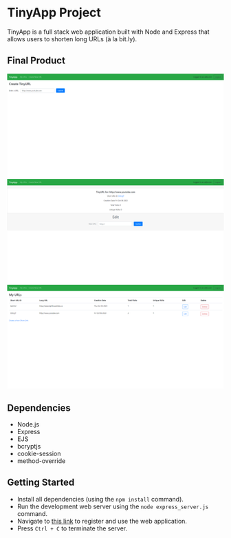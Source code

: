 # TinyApp Project

TinyApp is a full stack web application built with Node and Express that allows users to shorten long URLs (à la bit.ly).

## Final Product

!["Screenshot of Create URL page"](https://github.com/izziej7/tinyapp/blob/main/docs/create-page.png)
!["Screenshot of Edit URL page"](https://github.com/izziej7/tinyapp/blob/main/docs/edit-page.png)
!["Screenshot of URLs page"](https://github.com/izziej7/tinyapp/blob/main/docs/urls-page.png)

## Dependencies

- Node.js
- Express
- EJS
- bcryptjs
- cookie-session
- method-override

## Getting Started

- Install all dependencies (using the `npm install` command).
- Run the development web server using the `node express_server.js` command.
- Navigate to [this link](http://localhost:8080/register) to register and use the web application.
- Press `Ctrl + C` to terminate the server. 